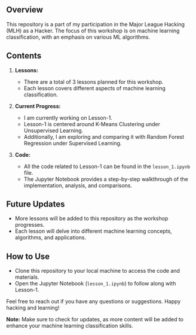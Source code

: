 ## Overview
This repository is a part of my participation in the Major League Hacking (MLH) as a Hacker. The focus of this workshop is on machine learning classification, with an emphasis on various ML algorithms.

## Contents
1. **Lessons:**
   - There are a total of 3 lessons planned for this workshop.
   - Each lesson covers different aspects of machine learning classification.

2. **Current Progress:**
   - I am currently working on Lesson-1.
   - Lesson-1 is centered around K-Means Clustering under Unsupervised Learning.
   - Additionally, I am exploring and comparing it with Random Forest Regression under Supervised Learning.

3. **Code:**
   - All the code related to Lesson-1 can be found in the `lesson_1.ipynb` file.
   - The Jupyter Notebook provides a step-by-step walkthrough of the implementation, analysis, and comparisons.

## Future Updates
   - More lessons will be added to this repository as the workshop progresses.
   - Each lesson will delve into different machine learning concepts, algorithms, and applications.

## How to Use
   - Clone this repository to your local machine to access the code and materials.
   - Open the Jupyter Notebook (`lesson_1.ipynb`) to follow along with Lesson-1.

Feel free to reach out if you have any questions or suggestions. Happy hacking and learning!

**Note:** Make sure to check for updates, as more content will be added to enhance your machine learning classification skills.
